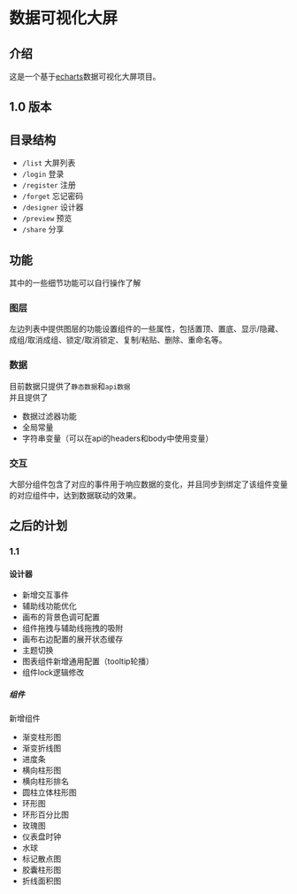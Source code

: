 # 数据可视化大屏  

## 介绍  
这是一个基于[echarts](https://github.com/apache/echarts)数据可视化大屏项目。

## 1.0 版本 

## 目录结构  
- `/list` 大屏列表
- `/login` 登录  
- `/register` 注册  
- `/forget` 忘记密码  
- `/designer` 设计器  
- `/preview` 预览  
- `/share` 分享  
## 功能 
其中的一些细节功能可以自行操作了解   
### 图层  
左边列表中提供图层的功能设置组件的一些属性，包括置顶、置底、显示/隐藏、成组/取消成组、锁定/取消锁定、复制/粘贴、删除、重命名等。  
### 数据  
目前数据只提供了`静态数据`和`api数据`  
并且提供了  
- 数据过滤器功能  
- 全局常量  
- 字符串变量（可以在api的headers和body中使用变量）  

### 交互  
大部分组件包含了对应的事件用于响应数据的变化，并且同步到绑定了该组件变量的对应组件中，达到数据联动的效果。  

## 之后的计划  
### 1.1  
#### 设计器
- 新增交互事件  
- 辅助线功能优化  
- 画布的背景色调可配置  
- 组件拖拽与辅助线拖拽的吸附  
- 画布右边配置的展开状态缓存  
- 主题切换  
- 图表组件新增通用配置（tooltip轮播）  
- 组件lock逻辑修改
##### 组件
新增组件    
- 渐变柱形图  
- 渐变折线图  
- 进度条  
- 横向柱形图  
- 横向柱形排名  
- 圆柱立体柱形图  
- 环形图  
- 环形百分比图  
- 玫瑰图  
- 仪表盘时钟  
- 水球  
- 标记散点图  
- 胶囊柱形图  
- 折线面积图  

